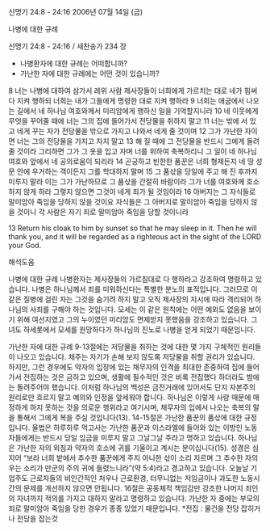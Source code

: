 신명기 24:8 - 24:16 
2006년 07월 14일 (금)

나병에 대한 규례



신명기 24:8 - 24:16 / 새찬송가 234 장


- 나병환자에 대한 규례는 어떠합니까? 
- 가난한 자에 대한 규례에는 어떤 것이 있습니까? 

8 너는 나병에 대하여 삼가서 레위 사람 제사장들이 너희에게 가르치는 대로 네가 힘써 다 지켜 행하되 너희는 내가 그들에게 명령한 대로 지켜 행하라 9 너희는 애굽에서 나오는 길에서 네 하나님 여호와께서 미리암에게 행하신 일을 기억할지니라 10 네 이웃에게 무엇을 꾸어줄 때에 너는 그의 집에 들어가서 전당물을 취하지 말고 11 너는 밖에 서 있고 네게 꾸는 자가 전당물을 밖으로 가지고 나와서 네게 줄 것이며 12 그가 가난한 자이면 너는 그의 전당물을 가지고 자지 말고 13 해 질 때에 그 전당물을 반드시 그에게 돌려줄 것이라 그리하면 그가 그 옷을 입고 자며 너를 위하여 축복하리니 그 일이 네 하나님 여호와 앞에서 네 공의로움이 되리라 14 곤궁하고 빈한한 품꾼은 너희 형제든지 네 땅 성문 안에 우거하는 객이든지 그를 학대하지 말며 15 그 품삯을 당일에 주고 해 진 후까지 미루지 말라 이는 그가 가난하므로 그 품삯을 간절히 바람이라 그가 너를 여호와께 호소하지 않게 하라 그렇지 않으면 그것이 네게 죄가 될 것임이라 16 아버지는 그 자식들로 말미암아 죽임을 당하지 않을 것이요 자식들은 그 아버지로 말미암아 죽임을 당하지 않을 것이니 각 사람은 자기 죄로 말미암아 죽임을 당할 것이니라

13  Return his cloak to him by sunset so that he may sleep in it. Then he will thank you, and it will be regarded as a righteous act in the sight of the LORD your God.

해석도움





나병에 대한 규례  나병환자는 제사장들의 가르침대로 다 행하라고 강조하여 명령하고 있습니다. 나병은 하나님께서 죄를 미워하신다는 특별한 분노의 표적입니다. 그러므로 이 같은 질병에 걸린 자는 그것을 숨기려 하지 말고 오직 제사장의 지시에 따라 격리되어 하나님의 사죄를 구해야 하는 것입니다. 모세는 이 같은 원칙에는 어떤 예외도 없음을 보이기 위해 여선지였고 그의 누이였던 미리암도 면제받지 못했음을 강조하고 있습니다. 그녀도 하세롯에서 모세를 원망하다가 하나님의 진노로 나병을 얻게 되었기 때문입니다. 

가난한 자에 대한 규례  9-13절에는 저당물을 취하는 것에 대한 몇 가지 구체적인 원리들이 나오고 있습니다. 채주는 자기가 손해 보지 않도록 저당물을 취할 권리가 있습니다. 하지만, 그런 경우에도 약자의 입장에 있는 채무자의 인격을 최대한 존중하여 집에 들어가서 전집하는 것은 금하고 있으며, 생활에 필수적인 것은 비록 전집했다 하더라도 밤에는 돌려주어야 했습니다. 이처럼 하나님의 백성은 금전거래에 있어서도 단지 자본주의 원리로만 흐르지 말고 예의와 인정을 앞세워야 합니다. 하나님은 이렇게 사랑 때문에 매정하게 하지 못하는 것을 의로운 행위라고 여기시며, 채무자의 입에서 나오는 축복의 말을 통해서 그에게 복을 주실 것입니다(13). 14-15절은 가난한 품꾼의 품삯에 대한 규정입니다. 율법은 하루하루 먹고사는 가난한 품꾼과 이스라엘에 들어와 있는 이방인 노동자들에게는 반드시 당일 임금을 미루지 말고 그날그날 주라고 명하고 있습니다. 하나님은 가난한 자의 외침과 약자의 호소에 귀를 기울이고 계시는 분이십니다(15). 성경은 심지어 “보라 너희 밭에서 추수한 품꾼에게 주지 아니한 삯이 소리 지르며 그 추수한 자의 우는 소리가 만군의 주의 귀에 들렸느니라”(약 5:4)라고 경고하고 있습니다. 오늘날 기업주도 근로자들의 비인간적인 처우나 근로환경, 터무니없는 저임금이나 과도한 노동시간의 문제를 개선하지 않으면 안됩니다. 16절은 공동체적 책임감만 강조한 나머지 죄인의 자녀까지 적의를 가지고 대하지 말라고 명령하고 있습니다. 가난한 자 중에는 부모의 죄로 말미암아 죽임을 당한 경우가 종종 있었기 때문입니다. 
*전집 : 물건을 전당 잡히거나 전당을 잡는것
